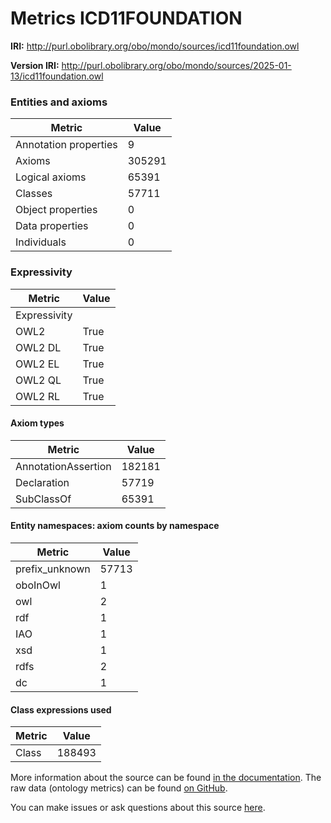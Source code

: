# Metrics ICD11FOUNDATION

**IRI:** http://purl.obolibrary.org/obo/mondo/sources/icd11foundation.owl

**Version IRI:** http://purl.obolibrary.org/obo/mondo/sources/2025-01-13/icd11foundation.owl

### Entities and axioms

| Metric | Value |
| ------ | ----- |
| Annotation properties | 9 |
| Axioms | 305291 |
| Logical axioms | 65391 |
| Classes | 57711 |
| Object properties | 0 |
| Data properties | 0 |
| Individuals | 0 |


### Expressivity

| Metric | Value |
| ------ | ----- |
| Expressivity |  |
| OWL2 | True |
| OWL2 DL | True |
| OWL2 EL | True |
| OWL2 QL | True |
| OWL2 RL | True |

#### Axiom types

| Metric | Value |
| ------ | ----- |
| AnnotationAssertion | 182181 |
| Declaration | 57719 |
| SubClassOf | 65391 |


#### Entity namespaces: axiom counts by namespace

| Metric | Value |
| ------ | ----- |
| prefix_unknown | 57713 |
| oboInOwl | 1 |
| owl | 2 |
| rdf | 1 |
| IAO | 1 |
| xsd | 1 |
| rdfs | 2 |
| dc | 1 |


#### Class expressions used

| Metric | Value |
| ------ | ----- |
| Class | 188493 |


More information about the source can be found [in the documentation](../sources.md). The raw data (ontology metrics) can be found [on GitHub](https://github.com/monarch-initiative/mondo-ingest/tree/main/src/ontology/metadata).

You can make issues or ask questions about this source [here](https://github.com/monarch-initiative/mondo-ingest/issues).

